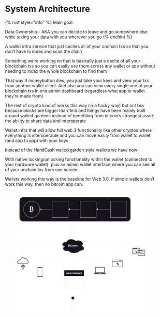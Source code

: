 # System Architecture

{% hint style="info" %}
Main goal:

Data Ownership - AKA you can decide to leave and go somewhere else while taking your data with you wherever you go
{% endhint %}

A wallet infra service that just caches all of your onchain txs so that you don’t have to index and scan the chain

Something we’re working on that is basically just a cache of all your blockchain txs so you can easily use them across any wallet or app without needing to index the whole blockchain to find them

That way if moneybutton dies, you just take your keys and view your txs from another wallet client. And also you can view every single one of your blockchain txs in one admin dashboard (regardless what app or wallet they’re made from)

The rest of crypto kind of works this way (in a hacky way) but not bsv because blocks are bigger than 1mb and things have been mainly built around walled gardens instead of benefiting from bitcoin’s strongest asset: the ability to share data and interoperate

Wallet infra that will allow full web 3 functionality like other cryptos where everything is interoperable and you can move easily from wallet to wallet (and app to app) with your keys

Instead of the HandCash walled garden style wallets we have now

With native locking/unlocking functionality within the wallet (connected to your hardware wallet), plus an admin wallet interface where you can see all of your onchain txs from one screen.

Wallets working this way is the baseline for Web 3.0. If simple wallets don’t work this way, then no bitcoin app can.



<figure><img src="../.gitbook/assets/bitcache.drawio.png" alt="" width="476"><figcaption></figcaption></figure>

